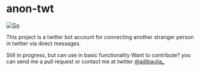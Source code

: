 # anon-twt
[![Go](https://github.com/adibaulia/anon-twt/actions/workflows/test.yml/badge.svg)](https://github.com/adibaulia/anon-twt/actions/workflows/test.yml)

This project is a twitter bot account for connecting another stranger person in twitter via direct messages.


Still in progress, but can use in basic functionality
Want to contribute? you can send me a pull request or contact me at twitter [@adibaulia_](https://twitter.com/adibaulia_) 